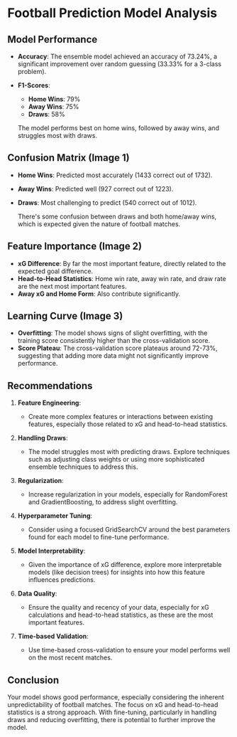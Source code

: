 # Football Prediction Model Analysis

## Model Performance

- **Accuracy**: The ensemble model achieved an accuracy of 73.24%, a significant improvement over random guessing (33.33% for a 3-class problem).
- **F1-Scores**:

  - **Home Wins**: 79%
  - **Away Wins**: 75%
  - **Draws**: 58%

  The model performs best on home wins, followed by away wins, and struggles most with draws.

## Confusion Matrix (Image 1)

- **Home Wins**: Predicted most accurately (1433 correct out of 1732).
- **Away Wins**: Predicted well (927 correct out of 1223).
- **Draws**: Most challenging to predict (540 correct out of 1012).

  There's some confusion between draws and both home/away wins, which is expected given the nature of football matches.

## Feature Importance (Image 2)

- **xG Difference**: By far the most important feature, directly related to the expected goal difference.
- **Head-to-Head Statistics**: Home win rate, away win rate, and draw rate are the next most important features.
- **Away xG and Home Form**: Also contribute significantly.

## Learning Curve (Image 3)

- **Overfitting**: The model shows signs of slight overfitting, with the training score consistently higher than the cross-validation score.
- **Score Plateau**: The cross-validation score plateaus around 72-73%, suggesting that adding more data might not significantly improve performance.

## Recommendations

1. **Feature Engineering**:

   - Create more complex features or interactions between existing features, especially those related to xG and head-to-head statistics.

2. **Handling Draws**:

   - The model struggles most with predicting draws. Explore techniques such as adjusting class weights or using more sophisticated ensemble techniques to address this.

3. **Regularization**:

   - Increase regularization in your models, especially for RandomForest and GradientBoosting, to address slight overfitting.

4. **Hyperparameter Tuning**:

   - Consider using a focused GridSearchCV around the best parameters found for each model to fine-tune performance.

5. **Model Interpretability**:

   - Given the importance of xG difference, explore more interpretable models (like decision trees) for insights into how this feature influences predictions.

6. **Data Quality**:

   - Ensure the quality and recency of your data, especially for xG calculations and head-to-head statistics, as these are the most important features.

7. **Time-based Validation**:
   - Use time-based cross-validation to ensure your model performs well on the most recent matches.

## Conclusion

Your model shows good performance, especially considering the inherent unpredictability of football matches. The focus on xG and head-to-head statistics is a strong approach. With fine-tuning, particularly in handling draws and reducing overfitting, there is potential to further improve the model.
